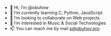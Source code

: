 - 👋 Hi, I’m @obuhow
- 🌱 I’m currently learning C, Python, JavaScript
- 💞️ I’m looking to collaborate on Web projects
- 👀 I’m interested in Music & Social Technologies
- 📫 You can reach me by mail p@obuhov.pro

<!---
obuhow/obuhow is a ✨ special ✨ repository because its `README.md` (this file) appears on your GitHub profile.
You can click the Preview link to take a look at your changes.
--->

